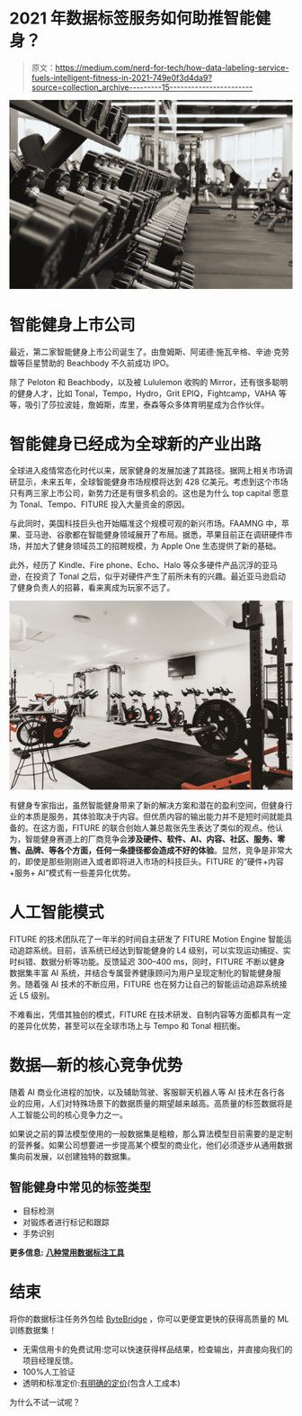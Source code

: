 # 2021 年数据标签服务如何助推智能健身？

> 原文：<https://medium.com/nerd-for-tech/how-data-labeling-service-fuels-intelligent-fitness-in-2021-749e0f3d4da9?source=collection_archive---------15----------------------->

![](img/89407fe4c75ee2eedd28c855d9e8a5bb.png)

# 智能健身上市公司

最近，第二家智能健身上市公司诞生了。由詹姆斯、阿诺德·施瓦辛格、辛迪·克劳馥等巨星赞助的 Beachbody 不久前成功 IPO。

除了 Peloton 和 Beachbody，以及被 Lululemon 收购的 Mirror，还有很多聪明的健身人才，比如 Tonal，Tempo，Hydro，Grit EPIQ，Fightcamp，VAHA 等等，吸引了莎拉波娃，詹姆斯，库里，泰森等众多体育明星成为合作伙伴。

# 智能健身已经成为全球新的产业出路

全球进入疫情常态化时代以来，居家健身的发展加速了其路径。据网上相关市场调研显示，未来五年，全球智能健身市场规模将达到 428 亿美元。考虑到这个市场只有两三家上市公司，新势力还是有很多机会的。这也是为什么 top capital 愿意为 Tonal、Tempo、FITURE 投入大量资金的原因。

与此同时，美国科技巨头也开始瞄准这个规模可观的新兴市场。FAAMNG 中，苹果、亚马逊、谷歌都在智能健身领域展开了布局。据悉，苹果目前正在调研硬件市场，并加大了健身领域员工的招聘规模，为 Apple One 生态提供了新的基础。

此外，经历了 Kindle、Fire phone、Echo、Halo 等众多硬件产品沉浮的亚马逊，在投资了 Tonal 之后，似乎对硬件产生了前所未有的兴趣。最近亚马逊启动了健身负责人的招募，看来离成为玩家不远了。

![](img/b69191b4cdbb89f7214d5955d7912465.png)

有健身专家指出，虽然智能健身带来了新的解决方案和潜在的盈利空间，但健身行业的本质是服务，其体验取决于内容。但优质内容的输出能力并不是短时间就能具备的。在这方面，FITURE 的联合创始人兼总裁张先生表达了类似的观点。他认为，智能健身赛道上的厂商竞争会**涉及硬件、软件、AI、内容、社区、服务、零售、品牌、等各个方面，任何一条捷径都会造成不好的体验**。显然，竞争是非常大的，即使是那些刚刚进入或者即将进入市场的科技巨头。FITURE 的“硬件+内容+服务+ AI”模式有一些差异化优势。

# 人工智能模式

FITURE 的技术团队花了一年半的时间自主研发了 FITURE Motion Engine 智能运动追踪系统。目前，该系统已经达到智能健身的 L4 级别，可以实现运动捕捉、实时纠错、数据分析等功能。反馈延迟 300–400 ms，同时，FITURE 不断以健身数据集丰富 AI 系统，并结合专属营养健康顾问为用户呈现定制化的智能健身服务。随着强 AI 技术的不断应用，FITURE 也在努力让自己的智能运动追踪系统接近 L5 级别。

不难看出，凭借其独创的模式，FITURE 在技术研发、自制内容等方面都具有一定的差异化优势，甚至可以在全球市场上与 Tempo 和 Tonal 相抗衡。

# 数据—新的核心竞争优势

随着 AI 商业化进程的加快，以及辅助驾驶、客服聊天机器人等 AI 技术在各行各业的应用，人们对特殊场景下的数据质量的期望越来越高。高质量的标签数据将是人工智能公司的核心竞争力之一。

如果说之前的算法模型使用的一般数据集是粗粮，那么算法模型目前需要的是定制的营养餐。如果公司想要进一步提高某个模型的商业化，他们必须逐步从通用数据集向前发展，以创建独特的数据集。

## 智能健身中常见的标签类型

*   目标检测
*   对锻炼者进行标记和跟踪
*   手势识别

**更多信息:** [**八种常用数据标注工具**](https://tinyurl.com/u7u4me)

# 结束

将你的数据标注任务外包给 [ByteBridge](https://tinyurl.com/59xsh57n) ，你可以更便宜更快的获得高质量的 ML 训练数据集！

*   无需信用卡的免费试用:您可以快速获得样品结果，检查输出，并直接向我们的项目经理反馈。
*   100%人工验证
*   透明和标准定价:[有明确的定价](https://www.bytebridge.io/#/?module=price)(包含人工成本)

为什么不试一试呢？